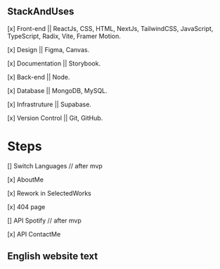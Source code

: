 ## StackAndUses

 [x] Front-end || ReactJs, CSS, HTML, NextJs, TailwindCSS, JavaScript, TypeScript, Radix, Vite, Framer Motion.

 [x] Design || Figma, Canvas.

 [x] Documentation || Storybook.

 [x] Back-end || Node.

 [x] Database || MongoDB, MySQL.

 [x] Infrastruture ||  Supabase.

 [x] Version Control || Git, GitHub.

# Steps

[] Switch Languages // after mvp

[x] AboutMe

[x] Rework in SelectedWorks

[x] 404 page

[] API Spotify // after mvp

[x] API ContactMe 





## English website text


